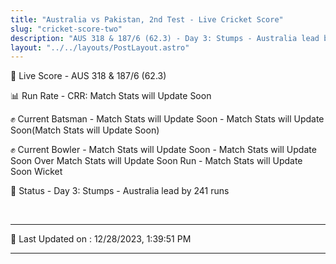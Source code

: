 ```yaml
---
title: "Australia vs Pakistan, 2nd Test - Live Cricket Score"
slug: "cricket-score-two"
description: "AUS 318 & 187/6 (62.3) - Day 3: Stumps - Australia lead by 241 runs."
layout: "../../layouts/PostLayout.astro"
---
```


🔴 Live Score - AUS 318 & 187/6 (62.3)  

📊 Run Rate - CRR: Match Stats will Update Soon  

✊ Current Batsman - Match Stats will Update Soon - Match Stats will Update Soon(Match Stats will Update Soon)  

✊ Current Bowler - Match Stats will Update Soon - Match Stats will Update Soon Over Match Stats will Update Soon Run - Match Stats will Update Soon Wicket  

📑 Status - Day 3: Stumps - Australia lead by 241 runs

<br />

***

📝 Last Updated on : 12/28/2023, 1:39:51 PM

***

